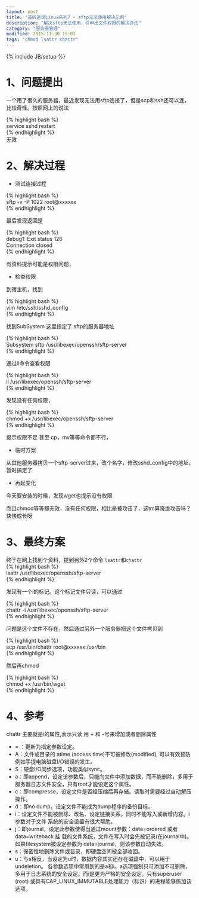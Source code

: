 ```yaml
---
layout: post
title: "道听途说Linux系列7 - sftp无法使用解决示例"
description: "解决sftp无法使用，引申出文件权限的解决办法"
category: "服务器管理"
modified: 2015-11-30 15:01
tags: "chmod lsattr chattr"
---
```

{% include JB/setup %}

# 1、问题提出

一个用了很久的服务器，最近发现无法用sftp连接了，但是scp和ssh还可以连，比较奇怪。按照网上的说法

{% highlight bash %}    
service sshd restart  
{% endhighlight %}  
无效

# 2、解决过程

* 测试连接过程

{% highlight bash %}  
sftp -v -P 1022 root@xxxxxx  
{% endhighlight %} 

最后发现返回是  

{% highlight bash %}  
debug1: Exit status 126  
Connection closed  
{% endhighlight %} 

有资料提示可能是权限问题，

* 检查权限

到宿主机，找到  

{% highlight bash %}  
vim /etc/ssh/sshd_config  
{% endhighlight %} 

找到SubSystem  这里指定了 sftp的服务器地址

{% highlight bash %}  
Subsystem       sftp    /usr/libexec/openssh/sftp-server  
{% endhighlight %} 

通过ll命令查看权限

{% highlight bash %}  
ll /usr/libexec/openssh/sftp-server  
{% endhighlight %} 

发现没有任何权限，

{% highlight bash %}  
chmod +x /usr/libexec/openssh/sftp-server   
{% endhighlight %} 

提示权限不足
甚至 cp，mv等等命令都不行，


* 临时方案

从其他服务器拷贝一个sftp-server过来，改个名字，修改sshd_config中的地址，暂时搞定了

* 再起变化

今天要安装的时候，发现wget也提示没有权限

而且chmod等等都无效，没有任何权限，相比是被攻击了，这tm算降维攻击吗？快快成长呀

# 3、最终方案

终于在网上找到个资料，提到另外2个命令 `lsattr`和`chattr`  
{% highlight bash %}  
lsattr /usr/libexec/openssh/sftp-server  
{% endhighlight %} 

发现有一个i的标记。这个标记文件只读，可以通过 

{% highlight bash %}  
chattr -i /usr/libexec/openssh/sftp-server  
{% endhighlight %} 

问题是这个文件不存在，然后通过另外一个服务器把这个文件拷贝到

{% highlight bash %}  
scp /usr/bin/chattr root@xxxxxx:/usr/bin  
{% endhighlight %} 

然后再chmod

{% highlight bash %}  
chmod +x /usr/bin/wget  
{% endhighlight %} 

# 4、参考

chattr 主要就是i的属性,表示只读
用 + 和 -号来增加或者删除属性

* = ：更新为指定参数设定。
* A：文件或目录的 atime (access time)不可被修改(modified), 可以有效预防例如手提电脑磁盘I/O错误的发生。
* S：硬盘I/O同步选项，功能类似sync。
* a：即append，设定该参数后，只能向文件中添加数据，而不能删除，多用于服务器日志文件安全，只有root才能设定这个属性。
* c：即compresse，设定文件是否经压缩后再存储。读取时需要经过自动解压操作。
* d：即no dump，设定文件不能成为dump程序的备份目标。
* i：设定文件不能被删除、改名、设定链接关系，同时不能写入或新增内容。i参数对于文件 系统的安全设置有很大帮助。
* j：即journal，设定此参数使得当通过mount参数：data=ordered 或者 data=writeback 挂 载的文件系统，文件在写入时会先被记录(在journal中)。如果filesystem被设定参数为 data=journal，则该参数自动失效。
* s：保密性地删除文件或目录，即硬盘空间被全部收回。
* u：与s相反，当设定为u时，数据内容其实还存在磁盘中，可以用于undeletion。
各参数选项中常用到的是a和i。a选项强制只可添加不可删除，多用于日志系统的安全设定。而i是更为严格的安全设定，只有superuser (root) 或具有CAP_LINUX_IMMUTABLE处理能力（标识）的进程能够施加该选项。